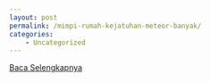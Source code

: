 ```yaml
---
layout: post
permalink: /mimpi-rumah-kejatuhan-meteor-banyak/
categories:
    - Uncategorized
---
```


[Baca Selengkapnya](/06)